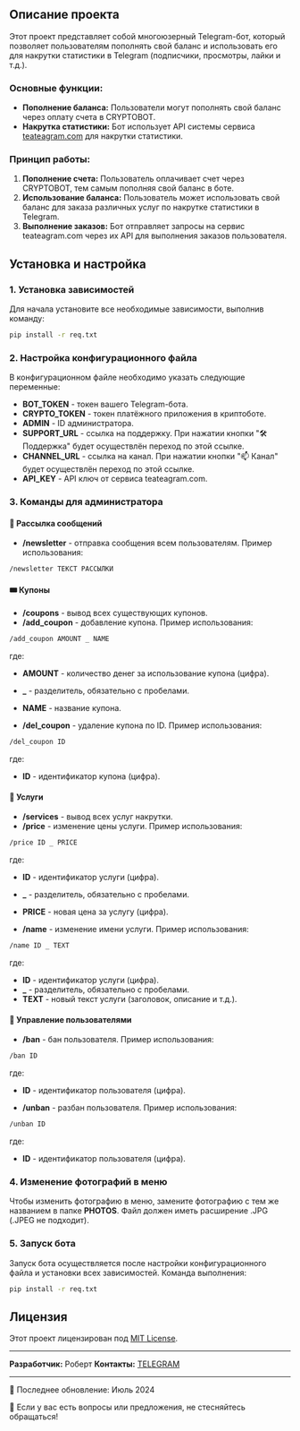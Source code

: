## Описание проекта

Этот проект представляет собой многоюзерный Telegram-бот, который позволяет пользователям пополнять свой баланс и использовать его для накрутки статистики в Telegram (подписчики, просмотры, лайки и т.д.). 

### Основные функции:

- **Пополнение баланса:** Пользователи могут пополнять свой баланс через оплату счета в CRYPTOBOT.
- **Накрутка статистики:** Бот использует API системы сервиса [teateagram.com](https://teateagram.com) для накрутки статистики.

### Принцип работы:

1. **Пополнение счета:** Пользователь оплачивает счет через CRYPTOBOT, тем самым пополняя свой баланс в боте.
2. **Использование баланса:** Пользователь может использовать свой баланс для заказа различных услуг по накрутке статистики в Telegram.
3. **Выполнение заказов:** Бот отправляет запросы на сервис teateagram.com через их API для выполнения заказов пользователя.

## Установка и настройка

### 1. Установка зависимостей

Для начала установите все необходимые зависимости, выполнив команду:

```sh
pip install -r req.txt
```

### 2. Настройка конфигурационного файла

В конфигурационном файле необходимо указать следующие переменные:

- **BOT_TOKEN** - токен вашего Telegram-бота.
- **CRYPTO_TOKEN** - токен платёжного приложения в криптоботе.
- **ADMIN** - ID администратора.
- **SUPPORT_URL** - ссылка на поддержку. При нажатии кнопки "🛠️ Поддержка" будет осуществлён переход по этой ссылке.
- **CHANNEL_URL** - ссылка на канал. При нажатии кнопки "📫 Канал" будет осуществлён переход по этой ссылке.
- **API_KEY** - API ключ от сервиса teateagram.com.


### 3. Команды для администратора

#### 📢 Рассылка сообщений

- **/newsletter** - отправка сообщения всем пользователям. Пример использования:

```sh
/newsletter ТЕКСТ РАССЫЛКИ
```

#### 🎟️ Купоны

- **/coupons** - вывод всех существующих купонов.
- **/add_coupon** - добавление купона. Пример использования:

```sh
/add_coupon AMOUNT _ NAME
```

где:
  - **AMOUNT** - количество денег за использование купона (цифра).
  - **_** - разделитель, обязательно с пробелами.
  - **NAME** - название купона.

- **/del_coupon** - удаление купона по ID. Пример использования:

```sh
/del_coupon ID
```

где:
  - **ID** - идентификатор купона (цифра).

#### 💼 Услуги

- **/services** - вывод всех услуг накрутки.
- **/price** - изменение цены услуги. Пример использования:

```sh
/price ID _ PRICE
```

где:
  - **ID** - идентификатор услуги (цифра).
  - **_** - разделитель, обязательно с пробелами.
  - **PRICE** - новая цена за услугу (цифра).

- **/name** - изменение имени услуги. Пример использования:

```sh
/name ID _ TEXT
```

где:
  - **ID** - идентификатор услуги (цифра).
  - **_** - разделитель, обязательно с пробелами.
  - **TEXT** - новый текст услуги (заголовок, описание и т.д.).

#### 🚫 Управление пользователями

- **/ban** - бан пользователя. Пример использования:

```sh
/ban ID
```

где:
  - **ID** - идентификатор пользователя (цифра).

- **/unban** - разбан пользователя. Пример использования:

```sh
/unban ID
```

где:
  - **ID** - идентификатор пользователя (цифра).

### 4. Изменение фотографий в меню

Чтобы изменить фотографию в меню, замените фотографию с тем же названием в папке **PHOTOS**. Файл должен иметь расширение .JPG (.JPEG не подходит).

### 5. Запуск бота

Запуск бота осуществляется после настройки конфигурационного файла и установки всех зависимостей.
Команда выполнения:

```sh
pip install -r req.txt
```

## Лицензия

Этот проект лицензирован под [MIT License](LICENSE).

---

**Разработчик:** Роберт
**Контакты:** [TELEGRAM](https://t.me/che1zi)

---

📅 Последнее обновление: Июль 2024

🌟 Если у вас есть вопросы или предложения, не стесняйтесь обращаться!